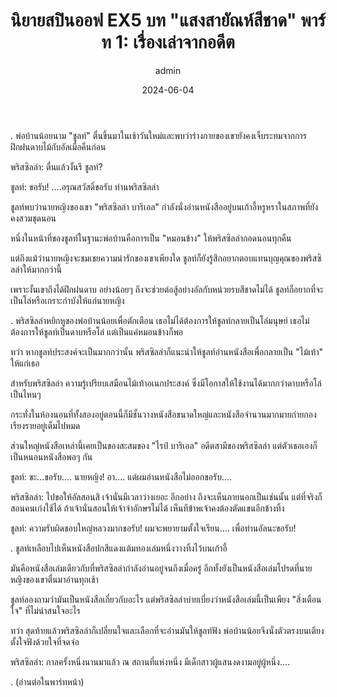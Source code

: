 ﻿---
title: 'นิยายสปินออฟ EX5 บท "แสงสายัณห์สีชาด" พาร์ท 1: เรื่องเล่าจากอดีต'
description: 'นิยายสปินออฟ EX5 บท "แสงสายัณห์สีชาด" พาร์ท 1: เรื่องเล่าจากอดีต'
date: 2024-06-04
image: "@assets/blog/EX5-4.webp"
imageAlt: re zero EX5 แปลไทย
categories: [ex5]
author: admin
tags: [rezeroex5]
hideToc: true
---
.
พ่อบ้านน้อยนาม "ชูลท์" ตื่นขึ้นมาในเช้าวันใหม่และพบว่าร่างกายของเขายังคงเจ็บระทมจากการฝึกฝนดาบไม้กับอัลเมื่อคืนก่อน

พริสซิลล่า: ตื่นแล้วงั้นรึ ชูลท์?

ชูลท์: ขอรับ! ....อรุณสวัสดิ์ขอรับ ท่านพริสซิลล่า

ชูลท์พบว่านายหญิงของเขา "พริสซิลล่า บาริเอล" กำลังนั่งอ่านหนังสืออยู่บนเก้าอี้หรูหราในสภาพที่ยังคงสวมชุดนอน

หนึ่งในหน้าที่ของชูลท์ในฐานะพ่อบ้านคือการเป็น "หมอนข้าง" ให้พริสซิลล่ากอดนอนทุกคืน

แต่ถึงแม้ว่านายหญิงจะชมเชยความน่ารักของเขาเพียงใด ชูลท์ก็ยังรู้สึกอยากตอบแทนบุญคุณของพริสซิลล่าให้มากกว่านี้

เพราะงั้นเขาถึงได้ฝึกฝนดาบ อย่างน้อยๆ ถึงจะช่วยต่อสู้อย่างอัลกับหน่วยรบสีชาดไม่ได้ ชูลท์ก็อยากที่จะเป็นโล่หรือเกราะกำบังให้แก่นายหญิง

.
พริสซิลล่าหยิกหูของพ่อบ้านน้อยเพื่อตักเตือน เธอไม่ได้ต้องการให้ชูลท์กลายเป็นโล่มนุษย์ เธอไม่ต้องการให้ชูลท์เป็นดาบหรือโล่ แต่เป็นแค่หมอนข้างก็พอ

ทว่า หากชูลท์ประสงค์จะเป็นมากกว่านั้น พริสซิลล่าก็แนะนำให้ชูลท์อ่านหนังสือเพื่อกลายเป็น "ไม้เท้า" ให้แก่เธอ

สำหรับพริสซิลล่า ความรู้เปรียบเสมือนไม้เท้าอเนกประสงค์ ซึ่งมีโอกาสให้ใช้งานได้มากกว่าดาบหรือโล่เป็นไหนๆ

กระทั่งในห้องนอนที่ทั้งสองอยู่ตอนนี้ก็มีชั้นวางหนังสือขนาดใหญ่และหนังสือจำนวนมากมายก่ายกองเรียงรายอยู่เต็มไปหมด

ส่วนใหญ่หนังสือเหล่านี้เคยเป็นของสะสมของ "ไรป์ บาริเอล" อดีตสามีของพริสซิลล่า แต่ตัวเธอเองก็เป็นหนอนหนังสือพอๆ กัน

ชูลท์: ขะ...ขอรับ.... นายหญิง! อา.... แต่ผมอ่านหนังสือไม่ออกขอรับ....

พริสซิลล่า: ไปขอให้อัลสอนสิ เจ้านั่นมีเวลาว่างเยอะ อีกอย่าง ถึงจะเห็นภายนอกเป็นเช่นนั้น แต่ที่จริงก็สอนคนเก่งใช้ได้ ถ้าเจ้านั่นสอนให้เจ้าจำอักษรไม่ได้ เห็นทีข้าพเจ้าคงต้องตัดแขนอีกข้างทิ้ง

ชูลท์: ความรับผิดชอบใหญ่หลวงมากขอรับ! ผมจะพยายามตั้งใจเรียน.... เพื่อท่านอัลนะขอรับ!

.
ชูลท์เหลือบไปเห็นหนังสือปกสีแดงแต้มทองเล่มหนึ่งวางทิ้งไว้บนเก้าอี้

มันคือหนังสือเล่มเดียวกับที่พริสซิลล่ากำลังอ่านอยู่จนถึงเมื่อครู่ อีกทั้งยังเป็นหนังสือเล่มโปรดที่นายหญิงของเขาตื่นมาอ่านทุกเช้า

ชูลท์ลองถามว่ามันเป็นหนังสือเกี่ยวกับอะไร แต่พริสซิลล่าบ่ายเบี่ยงว่าหนังสือเล่มนี้เป็นเพียง "สิ่งเตือนใจ" ที่ไม่น่าสนใจอะไร

ทว่า สุดท้ายแล้วพริสซิลล่าก็เปลี่ยนใจและเลือกที่จะอ่านมันให้ชูลท์ฟัง พ่อบ้านน้อยจึงนั่งตัวตรงบนเตียงตั้งใจฟังด้วยใจที่จดจ่อ

พริสซิลล่า: กาลครั้งหนึ่งนานมาแล้ว ณ สถานที่แห่งหนึ่ง มีเด็กสาวผู้แสนงดงามอยู่ผู้หนึ่ง....

.
(อ่านต่อในพาร์ทหน้า)

